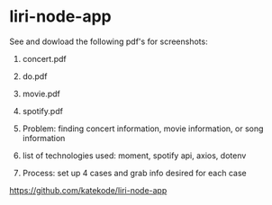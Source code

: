 # liri-node-app


See and dowload the following pdf's for screenshots:

1. concert.pdf
2. do.pdf
3. movie.pdf
4. spotify.pdf

1. Problem: finding concert information, movie information, or song information
2. list of technologies used: moment, spotify api, axios, dotenv
3. Process: set up 4 cases and grab info desired for each case



https://github.com/katekode/liri-node-app
